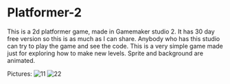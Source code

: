 # Platformer-2
This is a 2d platformer game, made in Gamemaker studio 2. It has 30 day free version so this is as much as I can share. Anybody who has this studio can try to play the game and see the code.
This is a very simple game made just for exploring how to make new levels. 
Sprite and background are animated.

Pictures:
![11](https://user-images.githubusercontent.com/55032190/93636114-a511d580-f9f3-11ea-8b49-445c4866b72f.png)
![22](https://user-images.githubusercontent.com/55032190/93636117-a6430280-f9f3-11ea-9726-b214676a2648.png)
